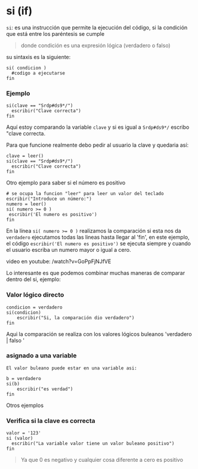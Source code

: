 # si \(if\)

`si`: es una instrucción que permite la ejecución del código, si la condición que está entre los paréntesis se cumple

> donde condición es una expresión lógica \(verdadero o falso\)

su sintaxis es la siguiente:

```
si( condicion )
  #codigo a ejecutarse
fin
```

### Ejemplo

```
si(clave == "Srdp#ds9*/")
  escribir("Clave correcta")
fin
```

Aquí estoy comparando la variable  `clave` y si es igual a `Srdp#ds9*/` escribo "clave correcta.

Para que funcione realmente debo pedir al usuario la clave y quedaria así:

```
clave = leer()
si(clave == "Srdp#ds9*/")
  escribir("Clave correcta")
fin
```

Otro ejemplo para saber si el número es positivo

```
# se ocupa la funcion "leer" para leer un valor del teclado
escribir("Introduce un número:")
numero = leer()
si( numero >= 0 )
 escribir('El numero es positivo') 
fin
```

En la línea `si( numero >= 0 )` realizamos la comparación si esta nos da `verdadero` ejecutamos todas las lineas hasta llegar al 'fin', en este ejemplo, el código `escribir('El numero es positivo')` se ejecuta siempre y cuando el usuario escriba un numero mayor o igual a cero.

video en youtube: /watch?v=GoPpFjNJfVE

Lo interesante es que podemos combinar muchas maneras de comparar dentro del si, ejemplo:

### Valor lógico directo

```
condicion = verdadero
si(condicion)
    escribir("Si, la comparación dio verdadero")
fin
```

Aqui la comparación se realiza con los valores lógicos buleanos 'verdadero \| falso '

### asignado a una variable

```
El valor buleano puede estar en una variable asi: 

b = verdadero
si(b)
    escribir("es verdad")
fin
```

Otros ejemplos

### Verifica si la clave es correcta

```
valor = '123'
si (valor) 
  escribir("La variable valor tiene un valor buleano positivo")
fin
```

> Ya que 0 es negativo y cualquier cosa diferente a cero es positivo



